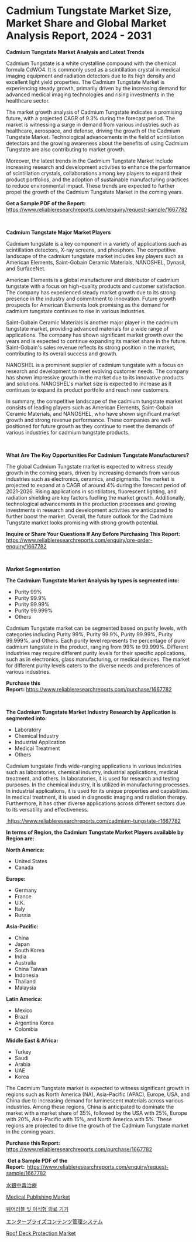 <p><h1>Cadmium Tungstate Market Size, Market Share and Global Market Analysis Report, 2024 - 2031</h1></p><p><strong>Cadmium Tungstate Market Analysis and Latest Trends</strong></p>
<p><p>Cadmium Tungstate is a white crystalline compound with the chemical formula CdWO4. It is commonly used as a scintillation crystal in medical imaging equipment and radiation detectors due to its high density and excellent light yield properties. The Cadmium Tungstate Market is experiencing steady growth, primarily driven by the increasing demand for advanced medical imaging technologies and rising investments in the healthcare sector.</p><p>The market growth analysis of Cadmium Tungstate indicates a promising future, with a projected CAGR of 9.3% during the forecast period. The market is witnessing a surge in demand from various industries such as healthcare, aerospace, and defense, driving the growth of the Cadmium Tungstate Market. Technological advancements in the field of scintillation detectors and the growing awareness about the benefits of using Cadmium Tungstate are also contributing to market growth.</p><p>Moreover, the latest trends in the Cadmium Tungstate Market include increasing research and development activities to enhance the performance of scintillation crystals, collaborations among key players to expand their product portfolios, and the adoption of sustainable manufacturing practices to reduce environmental impact. These trends are expected to further propel the growth of the Cadmium Tungstate Market in the coming years.</p></p>
<p><strong>Get a Sample PDF of the Report:&nbsp;</strong> <a href="https://www.reliableresearchreports.com/enquiry/request-sample/1667782">https://www.reliableresearchreports.com/enquiry/request-sample/1667782</a></p>
<p>&nbsp;</p>
<p><strong>Cadmium Tungstate Major Market Players</strong></p>
<p><p>Cadmium tungstate is a key component in a variety of applications such as scintillation detectors, X-ray screens, and phosphors. The competitive landscape of the cadmium tungstate market includes key players such as American Elements, Saint-Gobain Ceramic Materials, NANOSHEL, Dynasil, and SurfaceNet.</p><p>American Elements is a global manufacturer and distributor of cadmium tungstate with a focus on high-quality products and customer satisfaction. The company has experienced steady market growth due to its strong presence in the industry and commitment to innovation. Future growth prospects for American Elements look promising as the demand for cadmium tungstate continues to rise in various industries.</p><p>Saint-Gobain Ceramic Materials is another major player in the cadmium tungstate market, providing advanced materials for a wide range of applications. The company has shown significant market growth over the years and is expected to continue expanding its market share in the future. Saint-Gobain's sales revenue reflects its strong position in the market, contributing to its overall success and growth.</p><p>NANOSHEL is a prominent supplier of cadmium tungstate with a focus on research and development to meet evolving customer needs. The company has shown impressive growth in the market due to its innovative products and solutions. NANOSHEL's market size is expected to increase as it continues to expand its product portfolio and reach new customers.</p><p>In summary, the competitive landscape of the cadmium tungstate market consists of leading players such as American Elements, Saint-Gobain Ceramic Materials, and NANOSHEL, who have shown significant market growth and strong revenue performance. These companies are well-positioned for future growth as they continue to meet the demands of various industries for cadmium tungstate products.</p></p>
<p>&nbsp;</p>
<p><strong>What Are The Key Opportunities For Cadmium Tungstate Manufacturers?</strong></p>
<p><p>The global Cadmium Tungstate market is expected to witness steady growth in the coming years, driven by increasing demands from various industries such as electronics, ceramics, and pigments. The market is projected to expand at a CAGR of around 4% during the forecast period of 2021-2026. Rising applications in scintillators, fluorescent lighting, and radiation shielding are key factors fuelling the market growth. Additionally, technological advancements in the production processes and growing investments in research and development activities are anticipated to further boost the market. Overall, the future outlook for the Cadmium Tungstate market looks promising with strong growth potential.</p></p>
<p><strong>Inquire or Share Your Questions If Any Before Purchasing This Report:</strong> <a href="https://www.reliableresearchreports.com/enquiry/pre-order-enquiry/1667782">https://www.reliableresearchreports.com/enquiry/pre-order-enquiry/1667782</a></p>
<p>&nbsp;</p>
<p><strong>Market Segmentation</strong></p>
<p><strong>The Cadmium Tungstate Market Analysis by types is segmented into:</strong></p>
<p><ul><li>Purity 99%</li><li>Purity 99.9%</li><li>Purity 99.99%</li><li>Purity 99.999%</li><li>Others</li></ul></p>
<p><p>Cadmium Tungstate market can be segmented based on purity levels, with categories including Purity 99%, Purity 99.9%, Purity 99.99%, Purity 99.999%, and Others. Each purity level represents the percentage of pure cadmium tungstate in the product, ranging from 99% to 99.999%. Different industries may require different purity levels for their specific applications, such as in electronics, glass manufacturing, or medical devices. The market for different purity levels caters to the diverse needs and preferences of various industries.</p></p>
<p><strong>Purchase this Report:&nbsp;</strong><a href="https://www.reliableresearchreports.com/purchase/1667782">https://www.reliableresearchreports.com/purchase/1667782</a></p>
<p>&nbsp;</p>
<p><strong>The Cadmium Tungstate Market Industry Research by Application is segmented into:</strong></p>
<p><ul><li>Laboratory</li><li>Chemical Industry</li><li>Industrial Application</li><li>Medical Treatment</li><li>Others</li></ul></p>
<p><p>Cadmium tungstate finds wide-ranging applications in various industries such as laboratories, chemical industry, industrial applications, medical treatment, and others. In laboratories, it is used for research and testing purposes. In the chemical industry, it is utilized in manufacturing processes. In industrial applications, it is used for its unique properties and capabilities. In medical treatment, it is used in diagnostic imaging and radiation therapy. Furthermore, it has other diverse applications across different sectors due to its versatility and effectiveness.</p></p>
<p><a href="https://www.reliableresearchreports.com/cadmium-tungstate-r1667782">&nbsp;https://www.reliableresearchreports.com/cadmium-tungstate-r1667782</a></p>
<p><strong>In terms of Region, the Cadmium Tungstate Market Players available by Region are:</strong></p>
<p>
    <p> <strong> North America: </strong>
        <ul>
            <li>United States</li>
            <li>Canada</li>
        </ul>
        </p> 
    <p> <strong> Europe: </strong>
        <ul>
            <li>Germany</li>
            <li>France</li>
            <li>U.K.</li>
            <li>Italy</li>
            <li>Russia</li>
        </ul>
        </p> 
    <p> <strong> Asia-Pacific: </strong>
        <ul>
            <li>China</li>
            <li>Japan</li>
            <li>South Korea</li>
            <li>India</li>
            <li>Australia</li>
            <li>China Taiwan</li>
            <li>Indonesia</li>
            <li>Thailand</li>
            <li>Malaysia</li>
        </ul>
        </p> 
    <p> <strong> Latin America: </strong>
        <ul>
            <li>Mexico</li>
            <li>Brazil</li>
            <li>Argentina Korea</li>
            <li>Colombia</li>
        </ul>
        </p> 
    <p> <strong> Middle East & Africa: </strong>
        <ul>
            <li>Turkey</li>
            <li>Saudi</li>
            <li>Arabia</li>
            <li>UAE</li>
            <li>Korea</li>
        </ul>
    </p>
    </p>
<p><p>The Cadmium Tungstate market is expected to witness significant growth in regions such as North America (NA), Asia-Pacific (APAC), Europe, USA, and China due to increasing demand for luminescent materials across various industries. Among these regions, China is anticipated to dominate the market with a market share of 35%, followed by the USA with 25%, Europe with 20%, Asia-Pacific with 15%, and North America with 5%. These regions are projected to drive the growth of the Cadmium Tungstate market in the coming years.</p></p>
<p><strong>Purchase this Report: </strong><a href="https://www.reliableresearchreports.com/purchase/1667782">https://www.reliableresearchreports.com/purchase/1667782</a></p>
<p>&nbsp;<strong>Get a Sample PDF of the Report:&nbsp;&nbsp;</strong><a href="https://www.reliableresearchreports.com/enquiry/request-sample/1667782">https://www.reliableresearchreports.com/enquiry/request-sample/1667782</a></p>
<p><strong></strong></p>
<p><p><a href="https://github.com/AdellaPrice2023/Market-Research-Report-List-1/blob/main/226288654992.md">水銀中毒治療</a></p><p><a href="https://www.linkedin.com/pulse/medical-publishing-market-size-trends-complete-industry-vrftc?trackingId=2rlrULzlYOe1G6gLCN8bbw%3D%3D">Medical Publishing Market</a></p><p><a href="https://github.com/vsckjg50460/Market-Research-Report-List-2/blob/main/368139954990.md">웨어러블 및 이식형 의료 기기</a></p><p><a href="https://github.com/andym141978/Market-Research-Report-List-1/blob/main/140289054991.md">エンタープライズコンテンツ管理システム</a></p><p><a href="https://www.linkedin.com/pulse/roof-deck-protection-market-size-reveals-best-marketing-kkqcc?trackingId=z4pp8Iige1d1zK4mIArzqQ%3D%3D">Roof Deck Protection Market</a></p></p>